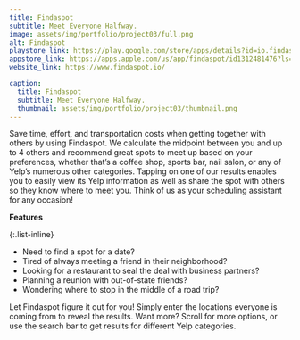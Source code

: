 ```yaml
---
title: Findaspot
subtitle: Meet Everyone Halfway.
image: assets/img/portfolio/project03/full.png
alt: Findaspot
playstore_link: https://play.google.com/store/apps/details?id=io.findaspot.android
appstore_link: https://apps.apple.com/us/app/findaspot/id1312481476?ls=1
website_link: https://www.findaspot.io/

caption:
  title: Findaspot
  subtitle: Meet Everyone Halfway.
  thumbnail: assets/img/portfolio/project03/thumbnail.png
---
```

Save time, effort, and transportation costs when getting together with others by using Findaspot.
We calculate the midpoint between you and up to 4 others and recommend great spots to meet
up based on your preferences, whether that’s a coffee shop, sports bar, nail salon, or any of
Yelp’s numerous other categories. Tapping on one of our results enables you to easily view its
Yelp information as well as share the spot with others so they know where to meet you.
Think of us as your scheduling assistant for any occasion!

**Features**

{:.list-inline}
- Need to find a spot for a date?
- Tired of always meeting a friend in their neighborhood?
- Looking for a restaurant to seal the deal with business partners?
- Planning a reunion with out-of-state friends?
- Wondering where to stop in the middle of a road trip?

Let Findaspot figure it out for you! Simply enter the locations everyone is coming from to reveal
the results. Want more? Scroll for more options, or use the search bar to get results for different
Yelp categories. 
